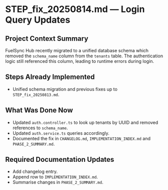# STEP_fix_20250814.md — Login Query Updates

## Project Context Summary
FuelSync Hub recently migrated to a unified database schema which removed the `schema_name` column from the `tenants` table. The authentication logic still referenced this column, leading to runtime errors during login.

## Steps Already Implemented
- Unified schema migration and previous fixes up to `STEP_fix_20250813.md`.

## What Was Done Now
- Updated `auth.controller.ts` to look up tenants by UUID and removed references to `schema_name`.
- Updated `auth.service.ts` queries accordingly.
- Documented the fix in `CHANGELOG.md`, `IMPLEMENTATION_INDEX.md` and `PHASE_2_SUMMARY.md`.

## Required Documentation Updates
- Add changelog entry.
- Append row to `IMPLEMENTATION_INDEX.md`.
- Summarise changes in `PHASE_2_SUMMARY.md`.
